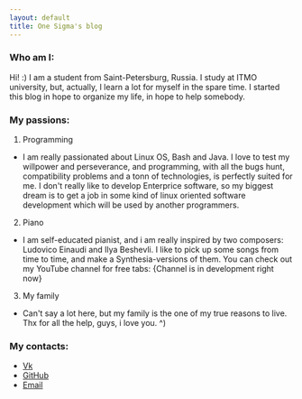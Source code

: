 ```yaml
---
layout: default
title: One Sigma's blog
---
```


### Who am I:

Hi! :) I am a student from Saint-Petersburg, Russia. I study at ITMO university, but, actually,
I learn a lot for myself in the spare time. I started this blog in hope to organize my life, in hope to help somebody.

### My passions:

1. Programming
  * I am really passionated about Linux OS, Bash and Java. I love to test my willpower and perseverance, and programming, with
  all the bugs hunt, compatibility problems and a tonn of technologies, is perfectly suited for me. I don't really like to develop Enterprice software,
  so my biggest dream is to get a job in some kind of linux oriented software development which will be used by another programmers.
2. Piano
  * I am self-educated pianist, and i am really inspired by two composers: Ludovico Einaudi and Ilya Beshevli. I like to pick up some songs from time to time,
  and make a Synthesia-versions of them. You can check out my YouTube channel for free tabs: {Channel is in development right now}
3. My family
  * Can't say a lot here, but my family is the one of my true reasons to live. Thx for all the help, guys, i love you. ^)

### My contacts:

  * [Vk](http://vk.com/wavemeaside)
  * [GitHub](http://github.com/SigmaOne)
  * [Email](http://sh.nickita@list.ru)
